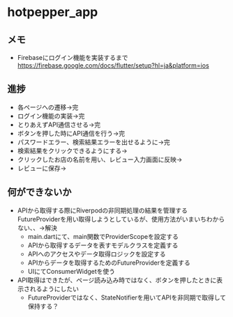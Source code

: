 # hotpepper_app

## メモ
- Firebaseにログイン機能を実装するまで
https://firebase.google.com/docs/flutter/setup?hl=ja&platform=ios

## 進捗
- 各ページへの遷移->完
- ログイン機能の実装->完
- とりあえずAPI通信させる→完
- ボタンを押した時にAPI通信を行う→完
- パスワードエラー、検索結果エラーを出せるように→完
- 検索結果をクリックできるようにする→
- クリックしたお店の名前を用い、レビュー入力画面に反映→
- レビューに保存→


## 何ができないか
- APIから取得する際にRiverpodの非同期処理の結果を管理するFutureProviderを用い取得しようとしているが、使用方法がいまいちわからない、、→解決
  - main.dartにて、main関数でProviderScopeを設定する
  - APIから取得するデータを表すモデルクラスを定義する
  - APIへのアクセスやデータ取得ロジックを設定する
  - APIからデータを取得するためのFutureProviderを定義する
  - UIにてConsumerWidgetを使う
- API取得はできたが、ページ読み込み時ではなく、ボタンを押したときに表示されるようにしたい
  - FutureProviderではなく、StateNotifierを用いてAPIを非同期で取得して保持する？